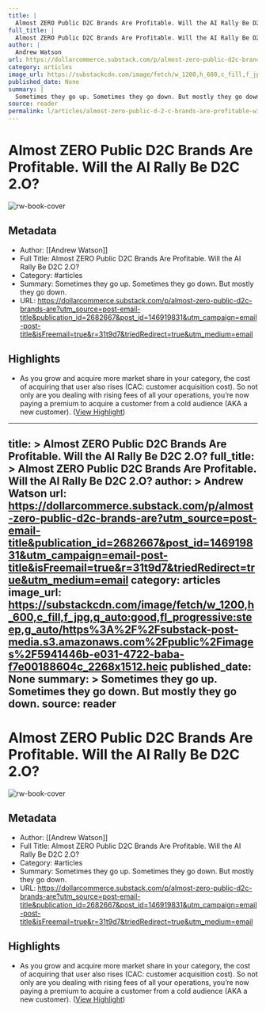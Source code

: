 ```yaml
---
title: |
  Almost ZERO Public D2C Brands Are Profitable. Will the AI Rally Be D2C 2.O?
full_title: |
  Almost ZERO Public D2C Brands Are Profitable. Will the AI Rally Be D2C 2.O?
author: |
  Andrew Watson
url: https://dollarcommerce.substack.com/p/almost-zero-public-d2c-brands-are?utm_source=post-email-title&publication_id=2682667&post_id=146919831&utm_campaign=email-post-title&isFreemail=true&r=31t9d7&triedRedirect=true&utm_medium=email
category: articles
image_url: https://substackcdn.com/image/fetch/w_1200,h_600,c_fill,f_jpg,q_auto:good,fl_progressive:steep,g_auto/https%3A%2F%2Fsubstack-post-media.s3.amazonaws.com%2Fpublic%2Fimages%2F5941446b-e031-4722-baba-f7e00188604c_2268x1512.heic
published_date: None
summary: |
  Sometimes they go up. Sometimes they go down. But mostly they go down.
source: reader
permalink: l/articles/almost-zero-public-d-2-c-brands-are-profitable-will-the-ai-rally-be-d-2-c-2-o
---
```

# Almost ZERO Public D2C Brands Are Profitable. Will the AI Rally Be D2C 2.O?

![rw-book-cover](https://substackcdn.com/image/fetch/w_1200,h_600,c_fill,f_jpg,q_auto:good,fl_progressive:steep,g_auto/https%3A%2F%2Fsubstack-post-media.s3.amazonaws.com%2Fpublic%2Fimages%2F5941446b-e031-4722-baba-f7e00188604c_2268x1512.heic)

## Metadata
- Author: [[Andrew Watson]]
- Full Title: Almost ZERO Public D2C Brands Are Profitable. Will the AI Rally Be D2C 2.O?
- Category: #articles
- Summary: Sometimes they go up. Sometimes they go down. But mostly they go down.
- URL: https://dollarcommerce.substack.com/p/almost-zero-public-d2c-brands-are?utm_source=post-email-title&publication_id=2682667&post_id=146919831&utm_campaign=email-post-title&isFreemail=true&r=31t9d7&triedRedirect=true&utm_medium=email

## Highlights
- As you grow and acquire more market share in your category, the cost of acquiring that user also rises (CAC: customer acquisition cost). So not only are you dealing with rising fees of all your operations, you’re now paying a premium to acquire a customer from a cold audience (AKA a new customer). ([View Highlight](https://read.readwise.io/read/01j5497r7p41hhvnw9rrfqff2a))


---
title: >
  Almost ZERO Public D2C Brands Are Profitable. Will the AI Rally Be D2C 2.O?
full_title: >
  Almost ZERO Public D2C Brands Are Profitable. Will the AI Rally Be D2C 2.O?
author: >
  Andrew Watson
url: https://dollarcommerce.substack.com/p/almost-zero-public-d2c-brands-are?utm_source=post-email-title&publication_id=2682667&post_id=146919831&utm_campaign=email-post-title&isFreemail=true&r=31t9d7&triedRedirect=true&utm_medium=email
category: articles
image_url: https://substackcdn.com/image/fetch/w_1200,h_600,c_fill,f_jpg,q_auto:good,fl_progressive:steep,g_auto/https%3A%2F%2Fsubstack-post-media.s3.amazonaws.com%2Fpublic%2Fimages%2F5941446b-e031-4722-baba-f7e00188604c_2268x1512.heic
published_date: None
summary: >
  Sometimes they go up. Sometimes they go down. But mostly they go down.
source: reader
---
# Almost ZERO Public D2C Brands Are Profitable. Will the AI Rally Be D2C 2.O?

![rw-book-cover](https://substackcdn.com/image/fetch/w_1200,h_600,c_fill,f_jpg,q_auto:good,fl_progressive:steep,g_auto/https%3A%2F%2Fsubstack-post-media.s3.amazonaws.com%2Fpublic%2Fimages%2F5941446b-e031-4722-baba-f7e00188604c_2268x1512.heic)

## Metadata
- Author: [[Andrew Watson]]
- Full Title: Almost ZERO Public D2C Brands Are Profitable. Will the AI Rally Be D2C 2.O?
- Category: #articles
- Summary: Sometimes they go up. Sometimes they go down. But mostly they go down.
- URL: https://dollarcommerce.substack.com/p/almost-zero-public-d2c-brands-are?utm_source=post-email-title&publication_id=2682667&post_id=146919831&utm_campaign=email-post-title&isFreemail=true&r=31t9d7&triedRedirect=true&utm_medium=email

## Highlights
- As you grow and acquire more market share in your category, the cost of acquiring that user also rises (CAC: customer acquisition cost). So not only are you dealing with rising fees of all your operations, you’re now paying a premium to acquire a customer from a cold audience (AKA a new customer). ([View Highlight](https://read.readwise.io/read/01j5497r7p41hhvnw9rrfqff2a))


